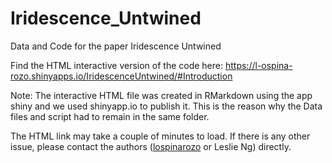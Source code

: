 # Iridescence_Untwined
 Data and Code for the paper Iridescence Untwined


Find the HTML interactive version of the code here: https://l-ospina-rozo.shinyapps.io/IridescenceUntwined/#Introduction 

Note: The interactive HTML file was created in RMarkdown using the app shiny and we used shinyapp.io to publish it. This is the reason why the Data files and script had to remain in the same folder. 

The HTML link may take a couple of minutes to load. If there is any other issue, please contact the authors ([lospinarozo](https://github.com/lospinarozo) or Leslie Ng) directly. 
